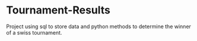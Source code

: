 # Tournament-Results
Project using sql to store data and python methods to determine the winner of a swiss tournament.  
